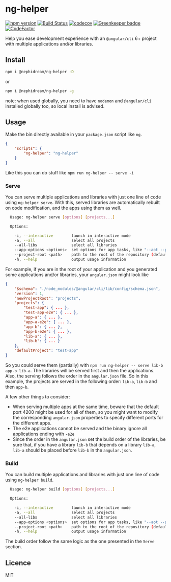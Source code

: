 # ng-helper

[![npm version](https://badge.fury.io/js/%40nephidream%2Fng-helper.svg)](https://badge.fury.io/js/%40nephidream%2Fng-helper) [![Build Status](https://travis-ci.org/WilliamChelman/ng-helper.svg?branch=master)](https://travis-ci.org/WilliamChelman/ng-helper) [![codecov](https://codecov.io/gh/WilliamChelman/ng-helper/branch/master/graph/badge.svg)](https://codecov.io/gh/WilliamChelman/ng-helper) [![Greenkeeper badge](https://badges.greenkeeper.io/WilliamChelman/ng-helper.svg)](https://greenkeeper.io/) [![CodeFactor](https://www.codefactor.io/repository/github/williamchelman/ng-helper/badge)](https://www.codefactor.io/repository/github/williamchelman/ng-helper)

Help you ease development experience with an `@angular/cli` 6+ project with multiple applications and/or libraries.

## Install

```bash
npm i @nephidream/ng-helper -D
```

or

```bash
npm i @nephidream/ng-helper -g
```

note: when used globally, you need to have `nodemon` and `@angular/cli` installed globally too, so local install is advised.

## Usage

Make the bin directly available in your `package.json` script like `ng`.

```json
{
    "scripts": {
        "ng-helper": "ng-helper"
    }
}
```

Like this you can do stuff like `npm run ng-helper -- serve -i`

### Serve

You can serve multiple applications and libraries with just one line of code using `ng-helper serve`. With this, served libraries are automatically rebuilt on code modification, and the apps using them as well.

```bash
  Usage: ng-helper serve [options] [projects...]

  Options:

    -i, --interactive        launch in interactive mode
    -a, --all                select all projects
    --all-libs               select all libraries
    --app-options <options>  set options for app tasks, like "--aot --prod" (if more than one option, you have to put everything between quotes)
    --project-root <path>    path to the root of the repository (default: current folder)
    -h, --help               output usage information
```

For example, if you are in the root of your application and you generated some applications and/or libraries, your `angular.json` might look like

```json
{
    "$schema": "./node_modules/@angular/cli/lib/config/schema.json",
    "version": 1,
    "newProjectRoot": "projects",
    "projects": {
        "test-app": { ... },
        "test-app-e2e": { ... },
        "app-a": { ... },
        "app-a-e2e": { ... },
        "app-b": { ... },
        "app-b-e2e": { ... },
        "lib-a": { ... },
        "lib-b": { ... }
    },
    "defaultProject": "test-app"
}
```

So you could serve them (partially) with `npm run ng-helper -- serve lib-b app-b lib-a`. The libraries will be served first and then the applications. Also, the serving follows the order in the `angular.json` file. So in this example, the projects are served in the following order: `lib-a`, `lib-b` and then `app-b`.

A few other things to consider:

*   When serving multiple apps at the same time, beware that the default port 4200 might be used for all of them, so you might want to modify the corresponding `angular.json` properties to specify different ports for the different apps.
*   The e2e applications cannot be served and the binary ignore all applications ending with `-e2e`
*   Since the order in the `angular.json` set the build order of the libraries, be sure that, if you have a library `lib-b` that depends on a library `lib-a`, `lib-a` should be placed before `lib-b` in the `angular.json`.

### Build

You can build multiple applications and libraries with just one line of code using `ng-helper build`.

```bash
  Usage: ng-helper build [options] [projects...]

  Options:

    -i, --interactive        launch in interactive mode
    -a, --all                select all projects
    --all-libs               select all libraries
    --app-options <options>  set options for app tasks, like "--aot --prod" (if more than one option, you have to put everything between quotes)
    --project-root <path>    path to the root of the repository (default: current folder)
    -h, --help               output usage information
```

The build order follow the same logic as the one presented in the `Serve` section.

## Licence

MIT
